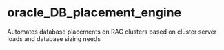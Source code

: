 # oracle_DB_placement_engine
Automates database placements on RAC clusters based on cluster server loads and database sizing needs
